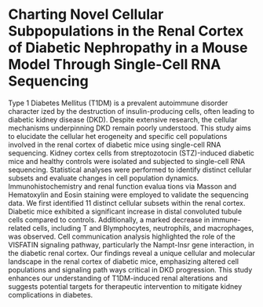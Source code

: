 # Charting Novel Cellular Subpopulations in the Renal Cortex of Diabetic Nephropathy in a Mouse Model Through Single-Cell RNA Sequencing
Type 1 Diabetes Mellitus (T1DM) is a prevalent autoimmune disorder character
ized by the destruction of insulin-producing cells, often leading to diabetic kidney
 disease (DKD). Despite extensive research, the cellular mechanisms underpinning
 DKD remain poorly understood. This study aims to elucidate the cellular het
erogeneity and specific cell populations involved in the renal cortex of diabetic
 mice using single-cell RNA sequencing.
 Kidney cortex cells from streptozotocin (STZ)-induced diabetic mice and healthy
 controls were isolated and subjected to single-cell RNA sequencing. Statistical
 analyses were performed to identify distinct cellular subsets and evaluate changes
 in cell population dynamics. Immunohistochemistry and renal function evalua
tions via Masson and Hematoxylin and Eosin staining were employed to validate
 the sequencing data.
 We first identified 11 distinct cellular subsets within the renal cortex. Diabetic
 mice exhibited a significant increase in distal convoluted tubule cells compared to
 controls. Additionally, a marked decrease in immune-related cells, including T and
 Blymphocytes, neutrophils, and macrophages, was observed. Cell communication
 analysis highlighted the role of the VISFATIN signaling pathway, particularly the
 Nampt-Insr gene interaction, in the diabetic renal cortex.
 Our findings reveal a unique cellular and molecular landscape in the renal
 cortex of diabetic mice, emphasizing altered cell populations and signaling path
ways critical in DKD progression. This study enhances our understanding of
 T1DM-induced renal alterations and suggests potential targets for therapeutic
 intervention to mitigate kidney complications in diabetes.

